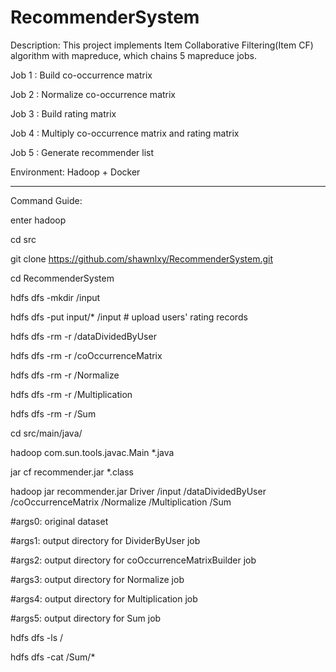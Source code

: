 # RecommenderSystem
Description: This project implements Item Collaborative Filtering(Item CF) algorithm with mapreduce, which chains 5 mapreduce jobs.

Job 1 : Build co-occurrence matrix

Job 2 : Normalize co-occurrence matrix

Job 3 : Build rating matrix

Job 4 : Multiply co-occurrence matrix and rating matrix

Job 5 : Generate recommender list

Environment: Hadoop + Docker

****************
Command Guide:

enter hadoop

cd src

git clone https://github.com/shawnlxy/RecommenderSystem.git

cd RecommenderSystem 

hdfs dfs -mkdir /input

hdfs dfs -put input/* /input  # upload users' rating records

hdfs dfs -rm -r /dataDividedByUser

hdfs dfs -rm -r /coOccurrenceMatrix

hdfs dfs -rm -r /Normalize

hdfs dfs -rm -r /Multiplication

hdfs dfs -rm -r /Sum

cd src/main/java/

hadoop com.sun.tools.javac.Main *.java

jar cf recommender.jar *.class

hadoop jar recommender.jar Driver /input /dataDividedByUser /coOccurrenceMatrix /Normalize /Multiplication /Sum

#args0: original dataset

#args1: output directory for DividerByUser job

#args2: output directory for coOccurrenceMatrixBuilder job

#args3: output directory for Normalize job

#args4: output directory for Multiplication job

#args5: output directory for Sum job

hdfs dfs -ls /

hdfs dfs -cat /Sum/*
